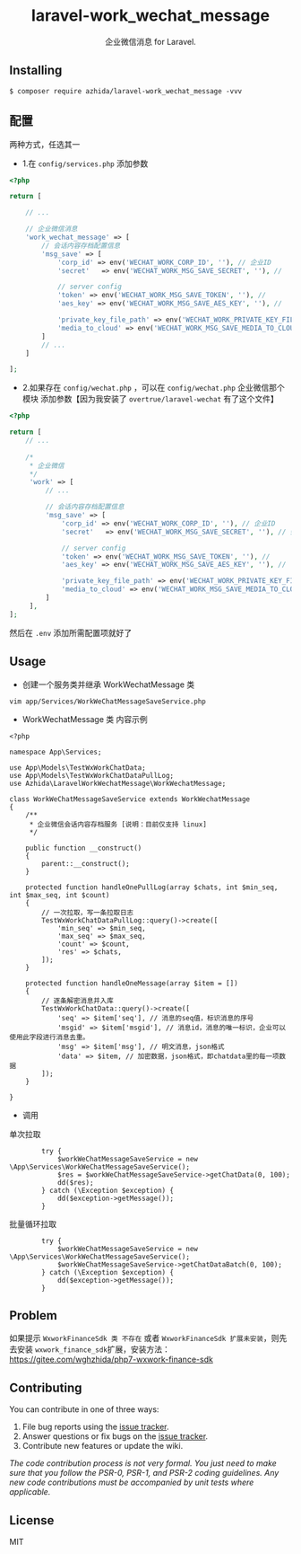 <h1 align="center"> laravel-work_wechat_message </h1>

<p align="center"> 企业微信消息 for Laravel.</p>

## Installing

```shell
$ composer require azhida/laravel-work_wechat_message -vvv
```

## 配置

两种方式，任选其一

- 1.在 `config/services.php` 添加参数

```php
<?php

return [

    // ...

    // 企业微信消息
    'work_wechat_message' => [
        // 会话内容存档配置信息
        'msg_save' => [
            'corp_id' => env('WECHAT_WORK_CORP_ID', ''), // 企业ID
            'secret'   => env('WECHAT_WORK_MSG_SAVE_SECRET', ''), // 

            // server config
            'token' => env('WECHAT_WORK_MSG_SAVE_TOKEN', ''), //
            'aes_key' => env('WECHAT_WORK_MSG_SAVE_AES_KEY', ''), //

            'private_key_file_path' => env('WECHAT_WORK_PRIVATE_KEY_FILE_PATH', ''), // work_msg_save_private_key 私匙文件地址，写 绝对路径
            'media_to_cloud' => env('WECHAT_WORK_MSG_SAVE_MEDIA_TO_CLOUD', false), // 媒体文件是否上传云端
        ]
        // ...
    ]

];
```

- 2.如果存在 `config/wechat.php` ，可以在 `config/wechat.php` 企业微信那个模块 添加参数【因为我安装了 `overtrue/laravel-wechat` 有了这个文件】

```php
<?php

return [
    // ...
  
    /*
     * 企业微信
     */
     'work' => [
         // ...

         // 会话内容存档配置信息
         'msg_save' => [
             'corp_id' => env('WECHAT_WORK_CORP_ID', ''), // 企业ID
             'secret'   => env('WECHAT_WORK_MSG_SAVE_SECRET', ''), // 会话内容存档 secret

             // server config
             'token' => env('WECHAT_WORK_MSG_SAVE_TOKEN', ''), // 
             'aes_key' => env('WECHAT_WORK_MSG_SAVE_AES_KEY', ''), //

             'private_key_file_path' => env('WECHAT_WORK_PRIVATE_KEY_FILE_PATH', ''), // work_msg_save_private_key 私匙文件地址，写 绝对路径
             'media_to_cloud' => env('WECHAT_WORK_MSG_SAVE_MEDIA_TO_CLOUD', false), // 媒体文件是否上传云端
         ]
     ],  
];
```

然后在 `.env` 添加所需配置项就好了

## Usage

- 创建一个服务类并继承 WorkWechatMessage 类

```
vim app/Services/WorkWeChatMessageSaveService.php
```

- WorkWechatMessage 类 内容示例

```
<?php

namespace App\Services;

use App\Models\TestWxWorkChatData;
use App\Models\TestWxWorkChatDataPullLog;
use Azhida\LaravelWorkWechatMessage\WorkWechatMessage;

class WorkWeChatMessageSaveService extends WorkWechatMessage
{
    /**
     * 企业微信会话内容存档服务 [说明：目前仅支持 linux]
     */

    public function __construct()
    {
        parent::__construct();
    }

    protected function handleOnePullLog(array $chats, int $min_seq, int $max_seq, int $count)
    {
        // 一次拉取，写一条拉取日志
        TestWxWorkChatDataPullLog::query()->create([
            'min_seq' => $min_seq,
            'max_seq' => $max_seq,
            'count' => $count,
            'res' => $chats,
        ]);
    }

    protected function handleOneMessage(array $item = [])
    {
        // 逐条解密消息并入库
        TestWxWorkChatData::query()->create([
            'seq' => $item['seq'], // 消息的seq值，标识消息的序号
            'msgid' => $item['msgid'], // 消息id，消息的唯一标识，企业可以使用此字段进行消息去重。
            'msg' => $item['msg'], // 明文消息，json格式
            'data' => $item, // 加密数据，json格式，即chatdata里的每一项数据
        ]);
    }

}

```

- 调用

单次拉取

```
        try {
            $workWeChatMessageSaveService = new \App\Services\WorkWeChatMessageSaveService();
            $res = $workWeChatMessageSaveService->getChatData(0, 100);
            dd($res);
        } catch (\Exception $exception) {
            dd($exception->getMessage());
        }
```

批量循环拉取

```
        try {
            $workWeChatMessageSaveService = new \App\Services\WorkWeChatMessageSaveService();
            $workWeChatMessageSaveService->getChatDataBatch(0, 100);
        } catch (\Exception $exception) {
            dd($exception->getMessage());
        }
```

## Problem

如果提示 `WxworkFinanceSdk 类 不存在` 或者 `WxworkFinanceSdk 扩展未安装`，则先去安装 `wxwork_finance_sdk`扩展，安装方法：https://gitee.com/wghzhida/php7-wxwork-finance-sdk

## Contributing

You can contribute in one of three ways:

1. File bug reports using the [issue tracker](https://github.com/azhida/laravel-work_wechat_message/issues).
2. Answer questions or fix bugs on the [issue tracker](https://github.com/azhida/laravel-work_wechat_message/issues).
3. Contribute new features or update the wiki.

_The code contribution process is not very formal. You just need to make sure that you follow the PSR-0, PSR-1, and PSR-2 coding guidelines. Any new code contributions must be accompanied by unit tests where applicable._

## License

MIT
